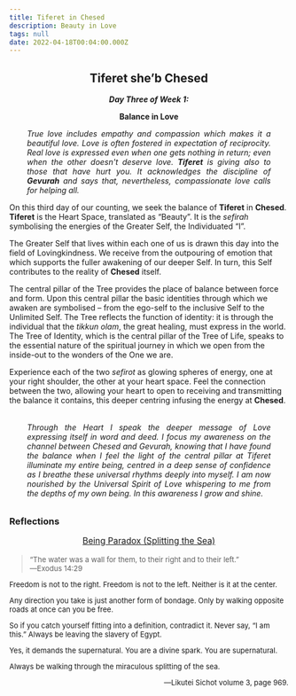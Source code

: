 ```yaml
---
title: Tiferet in Chesed
description: Beauty in Love
tags: null
date: 2022-04-18T00:04:00.000Z
---
```


<div style="font-weight: bold; text-align:center">
<h2>Tiferet she’b Chesed</h2>
<i>Day Three of Week 1:</i>
<p>Balance in Love</p>

</div>
<div style="text-align: justify; margin-left: 2rem; margin-right: 2rem; font-style: italic">
<p>
True love includes empathy and compassion which makes it a beautiful love. Love is often fostered in expectation of reciprocity. Real love is expressed even when one gets nothing in return; even when the other doesn't deserve love. <b>Tiferet</b> is giving also to those that have hurt you. It acknowledges the discipline of <b>Gevurah</b> and says that, nevertheless, compassionate love calls for helping all.
</p>
</div>

On this third day of our counting, we seek the balance of **Tiferet** in **Chesed**. **Tiferet** is the Heart Space, translated as “Beauty”. It is the _sefirah_ symbolising the energies of the Greater Self, the Individuated “I”.

The Greater Self that lives within each one of us is drawn this day into the field of Lovingkindness. We receive from the outpouring of emotion that which supports the fuller awakening of our deeper Self. In turn, this Self contributes to the reality of **Chesed** itself.

The central pillar of the Tree provides the place of balance between force and form. Upon this central pillar the basic identities through which we awaken are symbolised – from the ego-self to the inclusive Self to the Unlimited Self. The Tree reflects the function of identity: it is through the individual that the _tikkun olam_, the great healing, must express in the world. The Tree of Identity, which is the central pillar of the Tree of Life, speaks to the essential nature of the spiritual journey in which we open from the inside-out to the wonders of the One we are.

Experience each of the two _sefirot_ as glowing spheres of energy, one at your right shoulder, the other at your heart space. Feel the connection between the two, allowing your heart to open to receiving and transmitting the balance it contains, this deeper centring infusing the energy at **Chesed**.

<p style="font-style: italic; margin: 2rem; text-align: justify">
Through the Heart I speak the deeper message of Love expressing itself in word and deed. I focus my awareness on the channel between Chesed and Gevurah, knowing that I have found the balance when I feel the light of the central pillar at  Tiferet illuminate my entire being, centred in a deep sense of confidence as I breathe these universal rhythms deeply into myself. I am now nourished by the Universal Spirit of Love whispering to me from the depths of my own being. In this awareness I grow and shine.
</p>

<h3>Reflections</h3>

<p style="font-style: bold; text-align: center; font-size: 110%; text-decoration: underline">Being Paradox (Splitting the Sea)
<p>

<div style="font-size: small">
<blockquote>
“The water was a wall for them, to their right and to their left.”<br />—Exodus 14:29
</blockquote>

Freedom is not to the right. Freedom is not to the left. Neither is it at the center.

Any direction you take is just another form of bondage. Only by walking opposite roads at once can you be free.

So if you catch yourself fitting into a definition, contradict it. Never say, “I am this.” Always be leaving the slavery of Egypt.

Yes, it demands the supernatural. You are a divine spark. You are supernatural.

Always be walking through the miraculous splitting of the sea.

<p style="text-align: right">&mdash;Likutei Sichot volume 3, page 969.</p>

</div>
